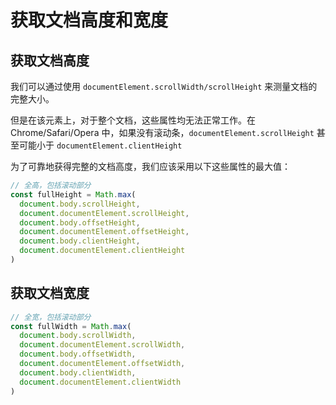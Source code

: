 # 获取文档高度和宽度

## 获取文档高度

我们可以通过使用 `documentElement.scrollWidth/scrollHeight` 来测量文档的完整大小。

但是在该元素上，对于整个文档，这些属性均无法正常工作。在 Chrome/Safari/Opera 中，如果没有滚动条，`documentElement.scrollHeight` 甚至可能小于 `documentElement.clientHeight`

为了可靠地获得完整的文档高度，我们应该采用以下这些属性的最大值：

```js
// 全高，包括滚动部分
const fullHeight = Math.max(
  document.body.scrollHeight,
  document.documentElement.scrollHeight,
  document.body.offsetHeight,
  document.documentElement.offsetHeight,
  document.body.clientHeight,
  document.documentElement.clientHeight
)
```

## 获取文档宽度

```js
// 全宽，包括滚动部分
const fullWidth = Math.max(
  document.body.scrollWidth,
  document.documentElement.scrollWidth,
  document.body.offsetWidth,
  document.documentElement.offsetWidth,
  document.body.clientWidth,
  document.documentElement.clientWidth
)
```
